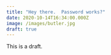 ```yaml
---
title: "Hey there.  Password works?"
date: 2020-10-14T16:34:00.000Z
image: /images/butler.jpg
draft: true
---
```


This is a draft.
